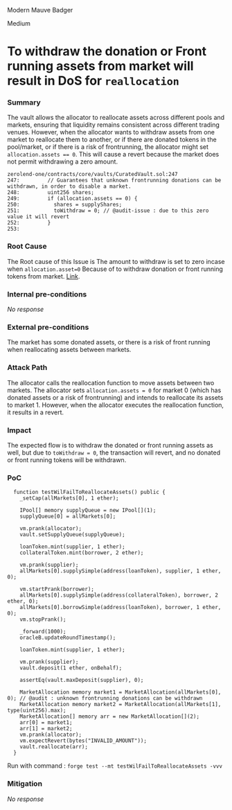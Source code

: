 Modern Mauve Badger

Medium

# To withdraw the donation or Front running assets from market will result in DoS for `reallocation`

### Summary

The vault allows the allocator to reallocate assets across different pools and markets, ensuring that liquidity remains consistent across different trading venues. However, when the allocator wants to withdraw assets from one market to  reallocate them to another, or if there are donated tokens in the pool/market, or if there is a risk of frontrunning, the allocator might set `allocation.assets == 0`. This will cause a revert because the market does not permit withdrawing a zero amount.

```solidity
zerolend-one/contracts/core/vaults/CuratedVault.sol:247
247:         // Guarantees that unknown frontrunning donations can be withdrawn, in order to disable a market.
248:         uint256 shares;
249:         if (allocation.assets == 0) {
250:           shares = supplyShares;
251:           toWithdraw = 0; // @audit-issue : due to this zero value it will revert
252:         }
253: 
```


### Root Cause

The Root cause of this Issue is The amount to withdraw is set to zero incase when `allocation.asset=0` Because of to withdraw donation or front running tokens from market.
[Link](https://github.com/sherlock-audit/2024-06-new-scope/blob/main/zerolend-one/contracts/core/vaults/CuratedVault.sol#L232-L276).


### Internal pre-conditions

_No response_

### External pre-conditions

The market has some donated assets, or there is a risk of front running when reallocating assets between markets.


### Attack Path

The allocator calls the reallocation function to move assets between two markets. The allocator sets `allocation.assets = 0` for market 0 (which has donated assets or a risk of frontrunning) and intends to reallocate its assets to market 1. However, when the allocator executes the reallocation function, it results in a revert.


### Impact

The expected flow is to withdraw the donated or front running assets as well, but due to `toWithdraw = 0`, the transaction will revert, and no donated or front running tokens will be withdrawn.


### PoC

```solidity
  function testWilFailToReallocateAssets() public {
    _setCap(allMarkets[0], 1 ether);

    IPool[] memory supplyQueue = new IPool[](1);
    supplyQueue[0] = allMarkets[0];

    vm.prank(allocator);
    vault.setSupplyQueue(supplyQueue);

    loanToken.mint(supplier, 1 ether);
    collateralToken.mint(borrower, 2 ether);

    vm.prank(supplier);
    allMarkets[0].supplySimple(address(loanToken), supplier, 1 ether, 0);

    vm.startPrank(borrower);
    allMarkets[0].supplySimple(address(collateralToken), borrower, 2 ether, 0);
    allMarkets[0].borrowSimple(address(loanToken), borrower, 1 ether, 0);
    vm.stopPrank();

    _forward(1000);
    oracleB.updateRoundTimestamp();

    loanToken.mint(supplier, 1 ether);

    vm.prank(supplier);
    vault.deposit(1 ether, onBehalf);

    assertEq(vault.maxDeposit(supplier), 0);

    MarketAllocation memory market1 = MarketAllocation(allMarkets[0], 0); // @audit : unknown frontrunning donations can be withdrawn
    MarketAllocation memory market2 = MarketAllocation(allMarkets[1], type(uint256).max);
    MarketAllocation[] memory arr = new MarketAllocation[](2);
    arr[0] = market1;
    arr[1] = market2;
    vm.prank(allocator);
    vm.expectRevert(bytes("INVALID_AMOUNT"));
    vault.reallocate(arr);
  }

```

Run with command : `forge test --mt testWilFailToReallocateAssets -vvv`

### Mitigation

_No response_